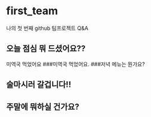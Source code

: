 # first_team
나의 첫 번째 github 팀프로젝트 Q&amp;A
## 오늘 점심 뭐 드셨어요??
미역국 먹었어요
###미역국 먹었어요.
###저녁 메뉴는 뭔가요?
## 술마시러 갈겁니다!! 
## 주말에 뭐하실 건가요?
